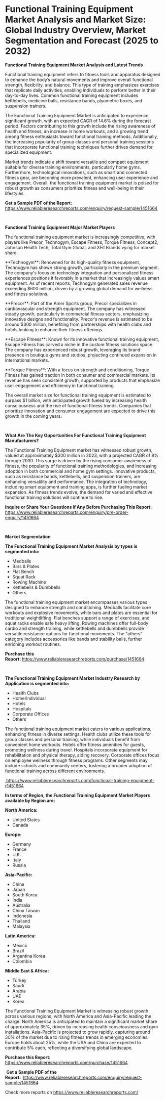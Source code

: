 <p><h1>Functional Training Equipment Market Analysis and Market Size: Global Industry Overview, Market Segmentation and Forecast (2025 to 2032)</h1></p><p><strong>Functional Training Equipment Market Analysis and Latest Trends</strong></p>
<p><p>Functional training equipment refers to fitness tools and apparatus designed to enhance the body’s natural movements and improve overall functional strength, flexibility, and balance. This type of training emphasizes exercises that replicate daily activities, enabling individuals to perform better in their day-to-day lives. Common functional training equipment includes kettlebells, medicine balls, resistance bands, plyometric boxes, and suspension trainers.</p><p>The Functional Training Equipment Market is anticipated to experience significant growth, with an expected CAGR of 14.6% during the forecast period. Factors contributing to this growth include the rising awareness of health and fitness, an increase in home workouts, and a growing trend among fitness enthusiasts toward functional training methods. Additionally, the increasing popularity of group classes and personal training sessions that incorporate functional training techniques further drives demand for specialized equipment.</p><p>Market trends indicate a shift toward versatile and compact equipment suitable for diverse training environments, particularly home gyms. Furthermore, technological innovations, such as smart and connected fitness gear, are becoming more prevalent, enhancing user experience and engagement. Overall, the functional training equipment market is poised for robust growth as consumers prioritize fitness and well-being in their lifestyles.</p></p>
<p><strong>Get a Sample PDF of the Report:&nbsp;</strong> <a href="https://www.reliableresearchreports.com/enquiry/request-sample/1451664?utm_campaign=3077&utm_medium=2&utm_source=Github&utm_content=ia&utm_term=08042025&utm_id=functional-training-equipment">https://www.reliableresearchreports.com/enquiry/request-sample/1451664</a></p>
<p>&nbsp;</p>
<p><strong>Functional Training Equipment Major Market Players</strong></p>
<p><p>The functional training equipment market is increasingly competitive, with players like Precor, Technogym, Escape Fitness, Torque Fitness, Concept2, Johnson Health Tech, Total Gym Global, and XFit Brands vying for market share. </p><p>**Technogym**: Renowned for its high-quality fitness equipment, Technogym has shown strong growth, particularly in the premium segment. The company's focus on technology integration and personalized fitness experiences positions it favorably in a market that increasingly values smart equipment. As of recent reports, Technogym generated sales revenue exceeding $600 million, driven by a growing global demand for wellness and fitness solutions.</p><p>**Precor**: Part of the Amer Sports group, Precor specializes in cardiovascular and strength equipment. The company has witnessed steady growth, particularly in commercial fitness sectors, emphasizing innovative designs and functionality. Precor’s revenue is estimated to be around $300 million, benefiting from partnerships with health clubs and hotels looking to enhance their fitness offerings.</p><p>**Escape Fitness**: Known for its innovative functional training equipment, Escape Fitness has carved a niche in the custom fitness solutions space. The company has experienced robust growth, leveraging its brand presence in boutique gyms and studios, projecting continued expansion in international markets.</p><p>**Torque Fitness**: With a focus on strength and conditioning, Torque Fitness has gained traction in both consumer and commercial markets. Its revenue has seen consistent growth, supported by products that emphasize user engagement and efficiency in functional training.</p><p>The overall market size for functional training equipment is estimated to surpass $1 billion, with anticipated growth fueled by increasing health consciousness and the rise of functional fitness trends. Companies that prioritize innovation and consumer engagement are expected to drive this growth in the coming years.</p></p>
<p>&nbsp;</p>
<p><strong>What Are The Key Opportunities For Functional Training Equipment Manufacturers?</strong></p>
<p><p>The Functional Training Equipment market has witnessed robust growth, valued at approximately $300 million in 2023, with a projected CAGR of 8% through 2030. This surge is driven by the rising consumer awareness of fitness, the popularity of functional training methodologies, and increasing adoption in both commercial and home gym settings. Innovative products, such as resistance bands, kettlebells, and suspension trainers, are enhancing versatility and performance. The integration of technology, including smart equipment and training apps, is further fueling market expansion. As fitness trends evolve, the demand for varied and effective functional training solutions will continue to rise.</p></p>
<p><strong>Inquire or Share Your Questions If Any Before Purchasing This Report:</strong> <a href="https://www.reliableresearchreports.com/enquiry/pre-order-enquiry/1451664?utm_campaign=3077&utm_medium=2&utm_source=Github&utm_content=ia&utm_term=08042025&utm_id=functional-training-equipment">https://www.reliableresearchreports.com/enquiry/pre-order-enquiry/1451664</a></p>
<p>&nbsp;</p>
<p><strong>Market Segmentation</strong></p>
<p><strong>The Functional Training Equipment Market Analysis by types is segmented into:</strong></p>
<p><ul><li>Medballs</li><li>Bars & Plates</li><li>Flat Bench</li><li>Squat Rack</li><li>Rowing Machine</li><li>Kettlebells & Dumbbells</li><li>Others</li></ul></p>
<p><p>The functional training equipment market encompasses various types designed to enhance strength and conditioning. Medballs facilitate core workouts and explosive movements, while bars and plates are essential for traditional weightlifting. Flat benches support a range of exercises, and squat racks enable safe heavy lifting. Rowing machines offer full-body cardio and strength training, while kettlebells and dumbbells provide versatile resistance options for functional movements. The "others" category includes accessories like bands and stability balls, further enriching workout routines.</p></p>
<p><strong>Purchase this Report:&nbsp;</strong><a href="https://www.reliableresearchreports.com/purchase/1451664?utm_campaign=3077&utm_medium=2&utm_source=Github&utm_content=ia&utm_term=08042025&utm_id=functional-training-equipment">https://www.reliableresearchreports.com/purchase/1451664</a></p>
<p>&nbsp;</p>
<p><strong>The Functional Training Equipment Market Industry Research by Application is segmented into:</strong></p>
<p><ul><li>Health Clubs</li><li>Home/Individual</li><li>Hotels</li><li>Hospitals</li><li>Corporate Offices</li><li>Others</li></ul></p>
<p><p>The functional training equipment market caters to various applications, enhancing fitness in diverse settings. Health clubs utilize these tools for group classes and personal training, while individuals benefit from convenient home workouts. Hotels offer fitness amenities for guests, promoting wellness during travel. Hospitals incorporate equipment for rehabilitation and physical therapy, aiding recovery. Corporate offices focus on employee wellness through fitness programs. Other segments may include schools and community centers, fostering a broader adoption of functional training across different environments.</p></p>
<p><a href="https://www.reliableresearchreports.com/functional-training-equipment-r1451664?utm_campaign=3077&utm_medium=2&utm_source=Github&utm_content=ia&utm_term=08042025&utm_id=functional-training-equipment">&nbsp;https://www.reliableresearchreports.com/functional-training-equipment-r1451664</a></p>
<p><strong>In terms of Region, the Functional Training Equipment Market Players available by Region are:</strong></p>
<p>
    <p> <strong> North America: </strong>
        <ul>
            <li>United States</li>
            <li>Canada</li>
        </ul>
        </p> 
    <p> <strong> Europe: </strong>
        <ul>
            <li>Germany</li>
            <li>France</li>
            <li>U.K.</li>
            <li>Italy</li>
            <li>Russia</li>
        </ul>
        </p> 
    <p> <strong> Asia-Pacific: </strong>
        <ul>
            <li>China</li>
            <li>Japan</li>
            <li>South Korea</li>
            <li>India</li>
            <li>Australia</li>
            <li>China Taiwan</li>
            <li>Indonesia</li>
            <li>Thailand</li>
            <li>Malaysia</li>
        </ul>
        </p> 
    <p> <strong> Latin America: </strong>
        <ul>
            <li>Mexico</li>
            <li>Brazil</li>
            <li>Argentina Korea</li>
            <li>Colombia</li>
        </ul>
        </p> 
    <p> <strong> Middle East & Africa: </strong>
        <ul>
            <li>Turkey</li>
            <li>Saudi</li>
            <li>Arabia</li>
            <li>UAE</li>
            <li>Korea</li>
        </ul>
    </p>
    </p>
<p><p>The Functional Training Equipment Market is witnessing robust growth across various regions, with North America and Asia-Pacific leading the charge. North America is anticipated to maintain a significant market share of approximately 35%, driven by increasing health consciousness and gym installations. Asia-Pacific is projected to grow rapidly, capturing around 30% of the market due to rising fitness trends in emerging economies. Europe holds about 25%, while the USA and China are expected to contribute 5% each, reflecting a diversifying global landscape.</p></p>
<p><strong>Purchase this Report: </strong><a href="https://www.reliableresearchreports.com/purchase/1451664?utm_campaign=3077&utm_medium=2&utm_source=Github&utm_content=ia&utm_term=08042025&utm_id=functional-training-equipment">https://www.reliableresearchreports.com/purchase/1451664</a></p>
<p>&nbsp;<strong>Get a Sample PDF of the Report:&nbsp;&nbsp;</strong><a href="https://www.reliableresearchreports.com/enquiry/request-sample/1451664?utm_campaign=3077&utm_medium=2&utm_source=Github&utm_content=ia&utm_term=08042025&utm_id=functional-training-equipment">https://www.reliableresearchreports.com/enquiry/request-sample/1451664</a></p>
<p><strong></strong></p>
<p>Check more reports on <a href="https://www.reliableresearchreports.com/?utm_campaign=3077&utm_medium=2&utm_source=Github&utm_content=ia&utm_term=08042025&utm_id=functional-training-equipment">https://www.reliableresearchreports.com/</a></p>